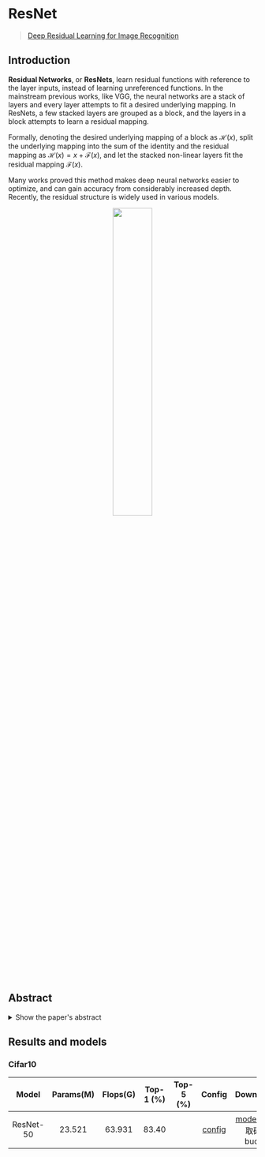 # ResNet

> [Deep Residual Learning for Image Recognition](https://openaccess.thecvf.com/content_cvpr_2016/html/He_Deep_Residual_Learning_CVPR_2016_paper.html)

<!-- [ALGORITHM] -->

## Introduction

**Residual Networks**, or **ResNets**, learn residual functions with reference to the layer inputs, instead of
learning unreferenced functions. In the mainstream previous works, like VGG, the neural networks are a stack
of layers and every layer attempts to fit a desired underlying mapping. In ResNets, a few stacked layers are
grouped as a block, and the layers in a block attempts to learn a residual mapping.

Formally, denoting the desired underlying mapping of a block as $\mathcal{H}(x)$, split the underlying mapping
into the sum of the identity and the residual mapping as $\mathcal{H}(x) = x + \mathcal{F}(x)$, and let the
stacked non-linear layers fit the residual mapping $\mathcal{F}(x)$.

Many works proved this method makes deep neural networks easier to optimize, and can gain accuracy from
considerably increased depth. Recently, the residual structure is widely used in various models.

<div align=center>
<img src="https://user-images.githubusercontent.com/26739999/142574068-60cfdeea-c4ec-4c49-abb2-5dc2facafc3b.png" width="40%"/>
</div>

## Abstract

<details>

<summary>Show the paper's abstract</summary>

<br>
Deeper neural networks are more difficult to train. We present a residual learning framework to ease the training of networks that are substantially deeper than those used previously. We explicitly reformulate the layers as learning residual functions with reference to the layer inputs, instead of learning unreferenced functions. We provide comprehensive empirical evidence showing that these residual networks are easier to optimize, and can gain accuracy from considerably increased depth. On the ImageNet dataset we evaluate residual nets with a depth of up to 152 layers---8x deeper than VGG nets but still having lower complexity. An ensemble of these residual nets achieves 3.57% error on the ImageNet test set. This result won the 1st place on the ILSVRC 2015 classification task. We also present analysis on CIFAR-10 with 100 and 1000 layers.

The depth of representations is of central importance for many visual recognition tasks. Solely due to our extremely deep representations, we obtain a 28% relative improvement on the COCO object detection dataset. Deep residual nets are foundations of our submissions to ILSVRC & COCO 2015 competitions, where we also won the 1st places on the tasks of ImageNet detection, ImageNet localization, COCO detection, and COCO segmentation.
</br>

</details>

## Results and models
### Cifar10
|   Model   | Params(M) | Flops(G) | Top-1 (%) | Top-5 (%) |               Config               |                           Download                           |
| :-------: | :-------: | :------: | :-------: | :-------: | :--------------------------------: | :----------------------------------------------------------: |
| ResNet-50 |   23.521   |   63.931   |   83.40   |      | [config](./resnet50_1xb8_cifar10.py) | [model](https://pan.baidu.com/s/1xl5DL5NLhZOFfVciLS99Yw) \| 提取码: buo7 |
